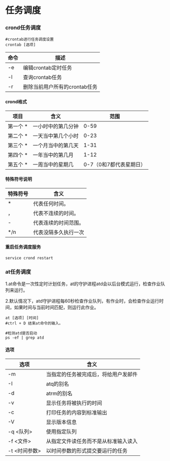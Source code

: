 # 任务调度

### crond任务调度

```
#crontab进行任务调度设置
crontab [选项]
```

| 命令 | 描述                          |
| ---- | ----------------------------- |
| -e   | 编辑crontab定时任务           |
| -l   | 查询crontab任务               |
| -r   | 删除当前用户所有的crontab任务 |

#### crond格式

| 项目     | 含义               | 范围                    |
| -------- | ------------------ | ----------------------- |
| 第一个 * | 一小时中的第几分钟 | 0-59                    |
| 第二个 * | 一天当中第几个小时 | 0-23                    |
| 第三个 * | 一个月当中的第几天 | 1-31                    |
| 第四个 * | 一年当中的第几月   | 1-12                    |
| 第五个 * | 一周当中的星期几   | 0-7（0和7都代表星期日） |

#### 特殊符号说明

| 特殊符号 | 含义                 |
| -------- | -------------------- |
| *        | 代表任何时间。       |
| ，       | 代表不连续的时间。   |
| -        | 代表连续的时间范围。 |
| */n      | 代表没隔多久执行一次 |

#### 重启任务调度服务

```
service crond restart
```

### at任务调度

1.at命令是一次性定时计划任务，at的守护进程atd会以后台模式运行，检查作业队列来运行。

2.默认情况下，atd守护进程每60秒检查作业队列，有作业时，会检查作业运行时间，如果时间与当前时间匹配，则运行此作业。

```
at [选项] [时间]
#ctrl + D 结束at命令的输入。
```

```
#检测atd是否启动
ps -ef | grep atd
```

#### 选项

| 选项          | 含义                                 |
| ------------- | ------------------------------------ |
| -m            | 当指定的任务被完成后，将给用户发邮件 |
| -I            | atq的别名                            |
| -d            | atrm的别名                           |
| -v            | 显示任务将被执行的时间               |
| -c            | 打印任务的内容到标准输出             |
| -V            | 显示版本信息                         |
| -q <队列>     | 使用指定队列                         |
| -f <文件>     | 从指定文件读任务而不是从标准输入读入 |
| -t <时间参数> | 以时间参数的形式提交要运行的任务     |

